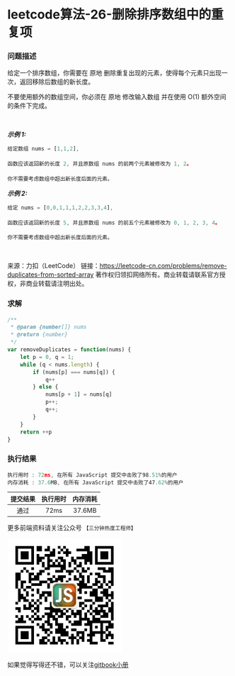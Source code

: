 # leetcode算法-26-删除排序数组中的重复项

### 问题描述

给定一个排序数组，你需要在 原地 删除重复出现的元素，使得每个元素只出现一次，返回移除后数组的新长度。

不要使用额外的数组空间，你必须在 原地 修改输入数组 并在使用 O(1) 额外空间的条件下完成。

 

***示例 1:***

```js
给定数组 nums = [1,1,2], 

函数应该返回新的长度 2, 并且原数组 nums 的前两个元素被修改为 1, 2。 

你不需要考虑数组中超出新长度后面的元素。
```
***示例 2:***

```js
给定 nums = [0,0,1,1,1,2,2,3,3,4],

函数应该返回新的长度 5, 并且原数组 nums 的前五个元素被修改为 0, 1, 2, 3, 4。

你不需要考虑数组中超出新长度后面的元素。
```
 

来源：力扣（LeetCode）
链接：https://leetcode-cn.com/problems/remove-duplicates-from-sorted-array
著作权归领扣网络所有。商业转载请联系官方授权，非商业转载请注明出处。


### 求解

```js
/**
 * @param {number[]} nums
 * @return {number}
 */
var removeDuplicates = function(nums) {
    let p = 0, q = 1;
    while (q < nums.length) {
        if (nums[p] === nums[q]) {
            q++
        } else {
            nums[p + 1] = nums[q]
            p++;
            q++;
        }
    }
    return ++p
}
```

### 执行结果

```js
执行用时 : 72ms, 在所有 JavaScript 提交中击败了98.51%的用户
内存消耗 : 37.6MB, 在所有 JavaScript 提交中击败了47.62%的用户
```

| 提交结果 | 执行用时 | 内存消耗 |
|:------:|:------:|:-------:|
|   通过  | 72ms  |  37.6MB |

更多前端资料请关注公众号 `【三分钟热度工程师】`

![](../imgs/qrcode.jpg)

如果觉得写得还不错，可以关注[gitbook小册](https://halaproliu.github.io/gitbook/shellmd5/2596084d37a462e93b62f7c136e9eb0e.html)
